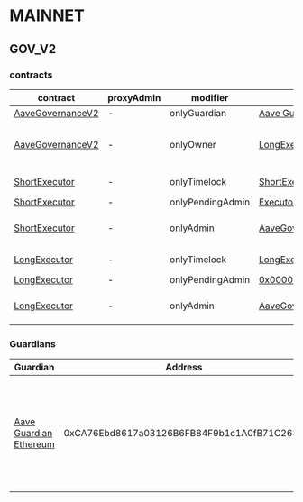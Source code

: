 # MAINNET 
## GOV_V2 
### contracts
| contract |proxyAdmin |modifier |permission owner |functions |
|----------|----------|----------|----------|----------|
|  [AaveGovernanceV2](https://etherscan.io/address/0xEC568fffba86c094cf06b22134B23074DFE2252c) |  - |  onlyGuardian |  [Aave Guardian Ethereum](https://etherscan.io/address/0xCA76Ebd8617a03126B6FB84F9b1c1A0fB71C2633) |  cancel, __abdicate | |--------|--------|--------|--------|--------|
|  [AaveGovernanceV2](https://etherscan.io/address/0xEC568fffba86c094cf06b22134B23074DFE2252c) |  - |  onlyOwner |  [LongExecutor](https://etherscan.io/address/0x79426A1c24B2978D90d7A5070a46C65B07bC4299) |  setGovernanceStrategy, setVotingDelay, authorizeExecutors, unauthorizeExecutors | |--------|--------|--------|--------|--------|
|  [ShortExecutor](https://etherscan.io/address/0xEE56e2B3D491590B5b31738cC34d5232F378a8D5) |  - |  onlyTimelock |  [ShortExecutor](https://etherscan.io/address/0xEE56e2B3D491590B5b31738cC34d5232F378a8D5) |  setDelay, setPendingAdmin | |--------|--------|--------|--------|--------|
|  [ShortExecutor](https://etherscan.io/address/0xEE56e2B3D491590B5b31738cC34d5232F378a8D5) |  - |  onlyPendingAdmin |  [Executor_lvl1](https://etherscan.io/address/0x5300A1a15135EA4dc7aD5a167152C01EFc9b192A) |  acceptAdmin | |--------|--------|--------|--------|--------|
|  [ShortExecutor](https://etherscan.io/address/0xEE56e2B3D491590B5b31738cC34d5232F378a8D5) |  - |  onlyAdmin |  [AaveGovernanceV2](https://etherscan.io/address/0xEC568fffba86c094cf06b22134B23074DFE2252c) |  queueTransaction, cancelTransaction, executeTransaction | |--------|--------|--------|--------|--------|
|  [LongExecutor](https://etherscan.io/address/0x79426A1c24B2978D90d7A5070a46C65B07bC4299) |  - |  onlyTimelock |  [LongExecutor](https://etherscan.io/address/0x79426A1c24B2978D90d7A5070a46C65B07bC4299) |  setDelay, setPendingAdmin | |--------|--------|--------|--------|--------|
|  [LongExecutor](https://etherscan.io/address/0x79426A1c24B2978D90d7A5070a46C65B07bC4299) |  - |  onlyPendingAdmin |  [0x0000000000000000000000000000000000000000](https://etherscan.io/address/0x0000000000000000000000000000000000000000) |  acceptAdmin | |--------|--------|--------|--------|--------|
|  [LongExecutor](https://etherscan.io/address/0x79426A1c24B2978D90d7A5070a46C65B07bC4299) |  - |  onlyAdmin |  [AaveGovernanceV2](https://etherscan.io/address/0xEC568fffba86c094cf06b22134B23074DFE2252c) |  queueTransaction, cancelTransaction, executeTransaction | |--------|--------|--------|--------|--------|

### Guardians 
| Guardian |Address |Owners |
|----------|----------|----------|
|  [Aave Guardian Ethereum](https://etherscan.io/address/0xCA76Ebd8617a03126B6FB84F9b1c1A0fB71C2633) |  0xCA76Ebd8617a03126B6FB84F9b1c1A0fB71C2633 |  [0xB43fAaD03f85A4Ac18B11d2e3F0397D18535e707](https://etherscan.io/address/0xB43fAaD03f85A4Ac18B11d2e3F0397D18535e707), [0x911716aaE8745F38Bf91A639eF641B1f3ce3Ac39](https://etherscan.io/address/0x911716aaE8745F38Bf91A639eF641B1f3ce3Ac39), [0x329c54289Ff5D6B7b7daE13592C6B1EDA1543eD4](https://etherscan.io/address/0x329c54289Ff5D6B7b7daE13592C6B1EDA1543eD4), [0xe5d453700d99296c2c085B8119BD6c152Cf63FA6](https://etherscan.io/address/0xe5d453700d99296c2c085B8119BD6c152Cf63FA6), [0xF1ba2231F373CffD47641540CfaEB1f21E50659B](https://etherscan.io/address/0xF1ba2231F373CffD47641540CfaEB1f21E50659B), [0x4C30E33758216aD0d676419c21CB8D014C68099f](https://etherscan.io/address/0x4C30E33758216aD0d676419c21CB8D014C68099f), [0x936CD9654271083cCF93A975919Da0aB3Bc99EF3](https://etherscan.io/address/0x936CD9654271083cCF93A975919Da0aB3Bc99EF3), [0xf71fc92e2949ccF6A5Fd369a0b402ba80Bc61E02](https://etherscan.io/address/0xf71fc92e2949ccF6A5Fd369a0b402ba80Bc61E02), [0x9343dcB6A3A523510F3499004D8aa595Baa25bc5](https://etherscan.io/address/0x9343dcB6A3A523510F3499004D8aa595Baa25bc5), [0x2BEDd8645B407B3B6447fbC09B269eC7a5794606](https://etherscan.io/address/0x2BEDd8645B407B3B6447fbC09B269eC7a5794606) | |--------|--------|--------|

